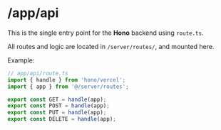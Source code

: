 # /app/api

This is the single entry point for the **Hono** backend using `route.ts`.

All routes and logic are located in `/server/routes/`, and mounted here.

Example:

```ts
// app/api/route.ts
import { handle } from 'hono/vercel';
import { app } from '@/server/routes';

export const GET = handle(app);
export const POST = handle(app);
export const PUT = handle(app);
export const DELETE = handle(app);
```
